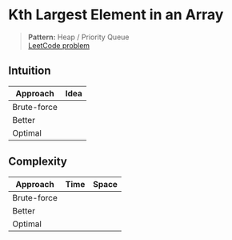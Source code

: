 # Kth Largest Element in an Array

> **Pattern:** Heap / Priority Queue  
> [LeetCode problem](https://leetcode.com/problems/kth-largest-element-in-an-array/)

## Intuition

| Approach | Idea |
|----------|------|
| Brute-force | |
| Better | |
| Optimal | |

## Complexity

| Approach  | Time | Space |
|-----------|------|-------|
| Brute-force |  |  |
| Better |  |  |
| Optimal |  |  |

